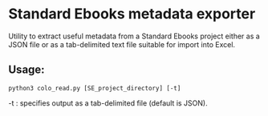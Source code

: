 # Standard Ebooks metadata exporter
 Utility to extract useful metadata from a Standard Ebooks project either as a JSON file or as a tab-delimited text file suitable for import into Excel.
 
 ## Usage: 
  `python3 colo_read.py [SE_project_directory] [-t]`
  
  -t : specifies output as a tab-delimited file (default is JSON).
